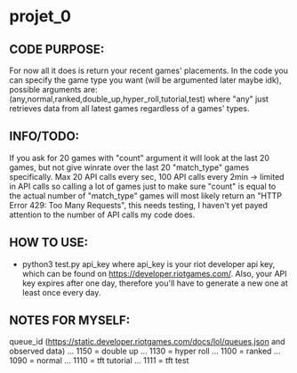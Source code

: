 # projet_0

## CODE PURPOSE:
For now all it does is return your recent games' placements.
In the code you can specify the game type you want (will be argumented later maybe idk), possible arguments are: (any,normal,ranked,double_up,hyper_roll,tutorial,test) where "any" just retrieves data from all latest games regardless of a games' types.

## INFO/TODO:
If you ask for 20 games with "count" argument it will look at the last 20 games, but not give winrate over the last 20 "match_type" games specifically.
Max 20 API calls every sec, 100 API calls every 2min -> limited in API calls so calling a lot of games just to make sure "count" is equal to the actual number of "match_type" games will most likely return an "HTTP Error 429: Too Many Requests", this needs testing, I haven't yet payed attention to the number of API calls my code does.


## HOW TO USE:
+ python3 test.py api_key
where api_key is your riot developer api key, which can be found on https://developer.riotgames.com/.
Also, your API key expires after one day, therefore you'll have to generate a new one at least once every day.




## NOTES FOR MYSELF:
queue_id (https://static.developer.riotgames.com/docs/lol/queues.json and observed data)
...    1150 = double up
...    1130 = hyper roll
...    1100 = ranked
...    1090 = normal
...    1110 = tft tutorial
...    1111 = tft test